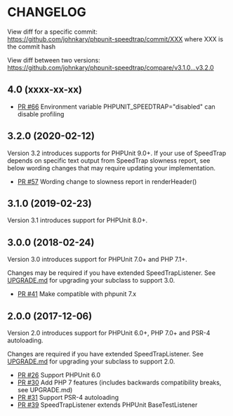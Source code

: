CHANGELOG
=================

View diff for a specific commit:  
https://github.com/johnkary/phpunit-speedtrap/commit/XXX where XXX is the commit hash

View diff between two versions:  
https://github.com/johnkary/phpunit-speedtrap/compare/v3.1.0...v3.2.0

## 4.0 (xxxx-xx-xx)

* [PR #66](https://github.com/johnkary/phpunit-speedtrap/pull/66) Environment variable PHPUNIT_SPEEDTRAP="disabled" can disable profiling

## 3.2.0 (2020-02-12)

Version 3.2 introduces supports for PHPUnit 9.0+.
If your use of SpeedTrap depends on specific text output from SpeedTrap slowness
report, see below wording changes that may require updating your implementation.

* [PR #57](https://github.com/johnkary/phpunit-speedtrap/pull/57) Wording change to slowness report in renderHeader()

## 3.1.0 (2019-02-23)

Version 3.1 introduces support for PHPUnit 8.0+.

## 3.0.0 (2018-02-24)

Version 3.0 introduces support for PHPUnit 7.0+ and PHP 7.1+.

Changes may be required if you have extended SpeedTrapListener. See
[UPGRADE.md](UPGRADE.md) for upgrading your subclass to support 3.0.

* [PR #41](https://github.com/johnkary/phpunit-speedtrap/pull/41) Make compatible with phpunit 7.x

## 2.0.0 (2017-12-06)

Version 2.0 introduces support for PHPUnit 6.0+, PHP 7.0+ and PSR-4 autoloading.

Changes are required if you have extended SpeedTrapListener. See
[UPGRADE.md](UPGRADE.md) for upgrading your subclass to support 2.0.

* [PR #26](https://github.com/johnkary/phpunit-speedtrap/pull/26) Support PHPUnit 6.0
* [PR #30](https://github.com/johnkary/phpunit-speedtrap/pull/30) Add PHP 7 features (includes backwards compatibility breaks, see UPGRADE.md)
* [PR #31](https://github.com/johnkary/phpunit-speedtrap/pull/31) Support PSR-4 autoloading
* [PR #39](https://github.com/johnkary/phpunit-speedtrap/pull/39) SpeedTrapListener extends PHPUnit BaseTestListener
